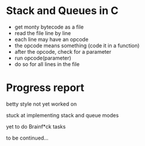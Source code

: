 # Stack and Queues in C
- get monty bytecode as a file
- read the file line by line
- each line may have an opcode
- the opcode means something (code it in a function)
- after the opcode, check for a parameter
- run opcode(parameter)
- do so for all lines in the file

# Progress report
betty style not yet worked on

stuck at implementing stack and queue modes

yet to do Brainf*ck tasks

to be continued...

